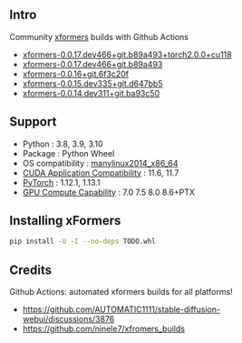 ## Intro
Community [xformers](https://github.com/facebookresearch/xformers) builds with Github Actions
 - [xformers-0.0.17.dev466+git.b89a493+torch2.0.0+cu118](https://github.com/mlhub-action/xformers-builds/releases/tag/4443385176)
 - [xformers-0.0.17.dev466+git.b89a493](https://github.com/mlhub-action/xformers-builds/releases/tag/4389109014)
 - [xformers-0.0.16+git.6f3c20f](https://github.com/mlhub-action/xformers-builds/releases/tag/4385911678)
 - [xformers-0.0.15.dev335+git.d647bb5](https://github.com/mlhub-action/xformers-builds/releases/tag/4382394418)
 - [xformers-0.0.14.dev311+git.ba93c50](https://github.com/mlhub-action/xformers-builds/releases/tag/4381638567)

## Support
 - Python : 3.8, 3.9, 3.10
 - Package : Python Wheel
 - OS compatibility : [manylinux2014_x86_64](https://github.com/pypa/manylinux)
 - [CUDA Application Compatibility](https://docs.nvidia.com/deploy/cuda-compatibility/index.html#use-the-right-compat-package) : 11.6, 11.7
 - [PyTorch](https://pytorch.org/get-started/locally/) : 1.12.1, 1.13.1
 - [GPU Compute Capability](https://developer.nvidia.com/cuda-gpus) : 7.0 7.5 8.0 8.6+PTX

## Installing xFormers
```bash
pip install -U -I --no-deps TODO.whl
```
 
## Credits
Github Actions: automated xformers builds for all platforms!
 - https://github.com/AUTOMATIC1111/stable-diffusion-webui/discussions/3876
 - https://github.com/ninele7/xfromers_builds
